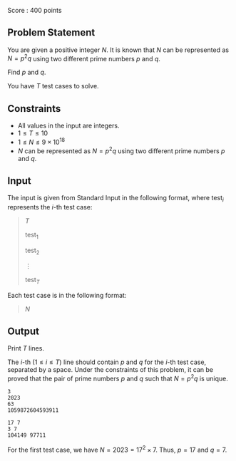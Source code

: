 Score : $400$ points

## Problem Statement

You are given a positive integer $N$. It is known that $N$ can be represented as $N=p^2q$ using two different prime numbers $p$ and $q$.

Find $p$ and $q$.

You have $T$ test cases to solve.

## Constraints

- All values in the input are integers.
- $1\leq T\leq 10$
- $1\leq N \leq 9\times 10^{18}$
- $N$ can be represented as $N=p^2q$ using two different prime numbers $p$ and $q$.

## Input

The input is given from Standard Input in the following format, where $\text{test}_i$ represents the $i$-th test case:

> $T$
> 
> $\text{test}_1$
> 
> $\text{test}_2$
> 
> $\vdots$
> 
> $\text{test}_T$

Each test case is in the following format:

> $N$

## Output

Print $T$ lines.

The $i$-th $(1\leq i \leq T)$ line should contain $p$ and $q$ for the $i$-th test case, separated by a space.
Under the constraints of this problem, it can be proved that the pair of prime numbers $p$ and $q$ such that $N=p^2q$ is unique.

```input1
3
2023
63
1059872604593911
```

```output1
17 7
3 7
104149 97711
```

For the first test case, we have $N=2023=17^2\times 7$. Thus, $p=17$ and $q=7$.